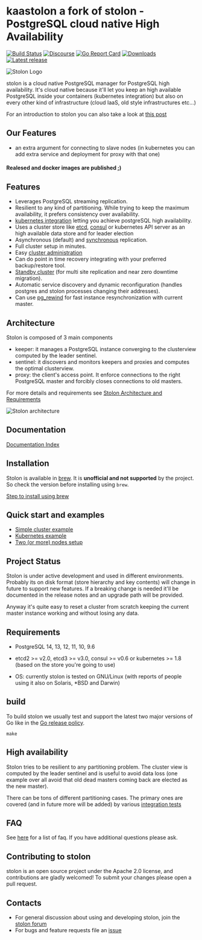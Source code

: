 # kaastolon a fork of stolon - PostgreSQL cloud native High Availability

[![Build Status](https://run.agola.io/api/v1alpha/badges/org%2Fbasalam%2Fkaastolon?branch=master)](https://run.agola.io/org/basalam/projects/kaastolon.proj)
[![Discourse](https://img.shields.io/discourse/https/talk.stolon.io/status.svg)](https://talk.stolon.io)
[![Go Report Card](https://goreportcard.com/badge/github.com/basalam/kaastolon)](https://goreportcard.com/report/github.com/basalam/kaastolon)
[![Downloads](https://img.shields.io/github/downloads/basalam/kaastolon/latest/total.svg)](https://github.com/basalam/kaastolon/releases)
[![Latest release](https://img.shields.io/github/release/basalam/kaastolon.svg)](https://github.com/basalam/kaastolon/releases)

![Stolon Logo](logos/stolon-color.png)

stolon is a cloud native PostgreSQL manager for PostgreSQL high availability. It's cloud native because it'll let you keep an high available PostgreSQL inside your containers (kubernetes integration) but also on every other kind of infrastructure (cloud IaaS, old style infrastructures etc...)

For an introduction to stolon you can also take a look at [this post](https://sgotti.me/post/stolon-introduction/)
## Our Features
* an extra argument for connecting to slave nodes (in kubernetes you can add extra service and deployment for proxy with that one)

#### Realesed and docker images are published ;)
## Features

* Leverages PostgreSQL streaming replication.
* Resilient to any kind of partitioning. While trying to keep the maximum availability, it prefers consistency over availability.
* [kubernetes integration](examples/kubernetes/README.md) letting you achieve postgreSQL high availability.
* Uses a cluster store like [etcd](https://etcd.io), [consul](https://www.consul.io) or kubernetes API server as an high available data store and for leader election
* Asynchronous (default) and [synchronous](doc/syncrepl.md) replication.
* Full cluster setup in minutes.
* Easy [cluster administration](doc/stolonctl.md)
* Can do point in time recovery integrating with your preferred backup/restore tool.
* [Standby cluster](doc/standbycluster.md) (for multi site replication and near zero downtime migration).
* Automatic service discovery and dynamic reconfiguration (handles postgres and stolon processes changing their addresses).
* Can use [pg_rewind](doc/pg_rewind.md) for fast instance resynchronization with current master.

## Architecture

Stolon is composed of 3 main components

* keeper: it manages a PostgreSQL instance converging to the clusterview computed by the leader sentinel.
* sentinel: it discovers and monitors keepers and proxies and computes the optimal clusterview.
* proxy: the client's access point. It enforce connections to the right PostgreSQL master and forcibly closes connections to old masters.

For more details and requirements see [Stolon Architecture and Requirements](doc/architecture.md)

![Stolon architecture](doc/architecture_small.png)

## Documentation

[Documentation Index](doc/README.md)

## Installation

Stolon is available in [brew](https://brew.sh/). It is **unofficial and not supported** by the project.
So check the version before installing using `brew`.

[Step to install using brew](doc/unofficial_packages.md)

## Quick start and examples

* [Simple cluster example](doc/simplecluster.md)
* [Kubernetes example](examples/kubernetes/README.md)
* [Two (or more) nodes setup](doc/twonodes.md)

## Project Status

Stolon is under active development and used in different environments. Probably its on disk format (store hierarchy and key contents) will change in future to support new features. If a breaking change is needed it'll be documented in the release notes and an upgrade path will be provided.

Anyway it's quite easy to reset a cluster from scratch keeping the current master instance working and without losing any data.

## Requirements

* PostgreSQL 14, 13, 12, 11, 10, 9.6
* etcd2 >= v2.0, etcd3 >= v3.0, consul >= v0.6 or kubernetes >= 1.8 (based on the store you're going to use)

* OS: currently stolon is tested on GNU/Linux (with reports of people using it also on Solaris, *BSD and Darwin)

## build

To build stolon we usually test and support the latest two major versions of Go like in the [Go release policy](https://golang.org/doc/devel/release.html#policy).

```
make
```

## High availability

Stolon tries to be resilient to any partitioning problem. The cluster view is computed by the leader sentinel and is useful to avoid data loss (one example over all avoid that old dead masters coming back are elected as the new master).

There can be tons of different partitioning cases. The primary ones are covered (and in future more will be added) by various [integration tests](tests/integration)

## FAQ

See [here](doc/faq.md) for a list of faq. If you have additional questions please ask.

## Contributing to stolon

stolon is an open source project under the Apache 2.0 license, and contributions are gladly welcomed!
To submit your changes please open a pull request.

## Contacts

* For general discussion about using and developing stolon, join the [stolon forum](https://talk.stolon.io)
* For bugs and feature requests file an [issue](https://github.com/basalam/kaastolon/issues/new/choose)
